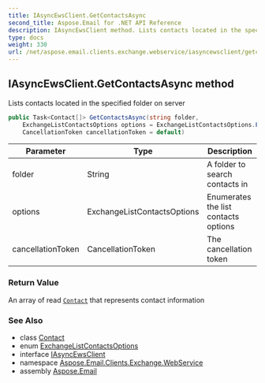 ```yaml
---
title: IAsyncEwsClient.GetContactsAsync
second_title: Aspose.Email for .NET API Reference
description: IAsyncEwsClient method. Lists contacts located in the specified folder on server
type: docs
weight: 330
url: /net/aspose.email.clients.exchange.webservice/iasyncewsclient/getcontactsasync/
---
```

## IAsyncEwsClient.GetContactsAsync method

Lists contacts located in the specified folder on server

```csharp
public Task<Contact[]> GetContactsAsync(string folder, 
    ExchangeListContactsOptions options = ExchangeListContactsOptions.FetchPhoto, 
    CancellationToken cancellationToken = default)
```

| Parameter | Type | Description |
| --- | --- | --- |
| folder | String | A folder to search contacts in |
| options | ExchangeListContactsOptions | Enumerates the list contacts options |
| cancellationToken | CancellationToken | The cancellation token |

### Return Value

An array of read [`Contact`](../../../aspose.email.personalinfo/contact/) that represents contact information

### See Also

* class [Contact](../../../aspose.email.personalinfo/contact/)
* enum [ExchangeListContactsOptions](../../exchangelistcontactsoptions/)
* interface [IAsyncEwsClient](../)
* namespace [Aspose.Email.Clients.Exchange.WebService](../../iasyncewsclient/)
* assembly [Aspose.Email](../../../)


